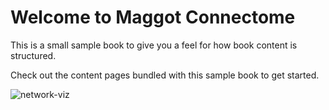 Welcome to Maggot Connectome
============================

This is a small sample book to give you a feel for how book content is
structured.

Check out the content pages bundled with this sample book to get started.

![network-viz](../images/temp-maggot-brain-umap-omni-hue_key=merge_class.png)
